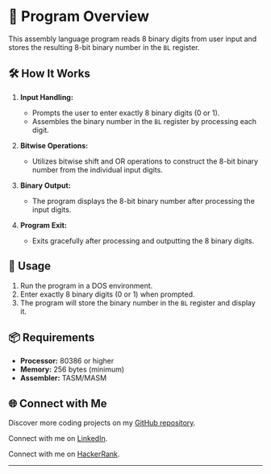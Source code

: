 
# 🚀 Program Overview

This assembly language program reads 8 binary digits from user input and stores the resulting 8-bit binary number in the `BL` register.

## 🛠️ How It Works

1. **Input Handling:**  
   - Prompts the user to enter exactly 8 binary digits (0 or 1).
   - Assembles the binary number in the `BL` register by processing each digit.

2. **Bitwise Operations:**  
   - Utilizes bitwise shift and OR operations to construct the 8-bit binary number from the individual input digits.

3. **Binary Output:**  
   - The program displays the 8-bit binary number after processing the input digits.

4. **Program Exit:**  
   - Exits gracefully after processing and outputting the 8 binary digits.

## 🔗 Usage

1. Run the program in a DOS environment.
2. Enter exactly 8 binary digits (0 or 1) when prompted.
3. The program will store the binary number in the `BL` register and display it.

## 📦 Requirements

- **Processor:** 80386 or higher
- **Memory:** 256 bytes (minimum)
- **Assembler:** TASM/MASM

## 🌐 Connect with Me

Discover more coding projects on my [GitHub repository](https://github.com/Maham-j).

Connect with me on [LinkedIn](https://www.linkedin.com/in/maham-jamil-268584267).

Connect with me on [HackerRank](https://www.hackerrank.com/maham_jamil).

---
